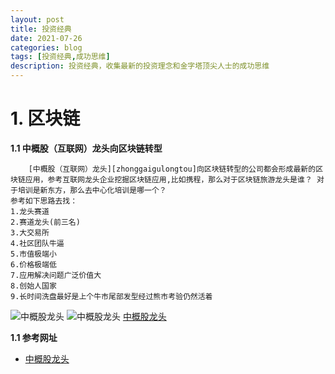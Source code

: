 ```yaml
---
layout: post
title: 投资经典
date: 2021-07-26
categories: blog
tags: [投资经典,成功思维]
description: 投资经典，收集最新的投资理念和金字塔顶尖人士的成功思维
---
```


# 1. 区块链 #

**1.1 中概股（互联网）龙头向区块链转型**
	
		[中概股（互联网）龙头][zhonggaigulongtou]向区块链转型的公司都会形成最新的区块链应用，参考互联网龙头企业挖掘区块链应用,比如携程，那么对于区块链旅游龙头是谁？ 对于培训是新东方，那么去中心化培训是哪一个？
    参考如下思路去找：
    1.龙头赛道
    2.赛道龙头(前三名) 
    3.大交易所
    4.社区团队牛逼
    5.市值极端小
    6.价格极端低
    7.应用解决问题广泛价值大
    8.创始人国家
    9.长时间洗盘最好是上个牛市尾部发型经过熊市考验仍然活着
  ![中概股龙头](https://siweiwo.top/resource/investment/other/zhonggaigulongtou-202107262000001.jpg)
  ![中概股龙头][zhonggaigulongtou]
  [中概股龙头][zhonggaigulongtou]


**1.1 参考网址**
* [中概股龙头][zhonggaigulongtou]

[zhonggaigulongtou]: https://siweiwo.top/resource/investment/other/zhonggaigulongtou-202107262000001.jpg 